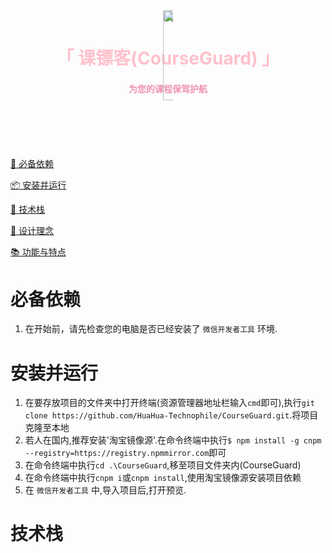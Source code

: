 <div style="display:flex;justify-content:center;">
<span style="position:relative">
<a href="https://github.com/HuaHua-Technophile/CourseGuard.git">
<img src="https://i.imgloc.com/2023/07/07/VprnIx.png"/>
</a>
<img src="https://i.imgloc.com/2023/07/07/VppByy.png" style="position:absolute;left:0%;width:15vw;"/>
</span>
</div>
<h1 align="center" style="color:pink;">「 课镖客(CourseGuard) 」</h1>

<h4 align="center" style="color:#ED93AD;">为您的课程保驾护航</h4>

<br />
<br />
<br />
<br />

[🐛 必备依赖](#必备依赖)

[📦 安装并运行](#安装并运行)

[👻 技术栈](#技术栈)

[📖 设计理念](#设计理念)

[📚 功能与特点](#功能与特点)

# 必备依赖

1. 在开始前，请先检查您的电脑是否已经安装了 `微信开发者工具` 环境.

# 安装并运行

1. 在要存放项目的文件夹中打开终端(资源管理器地址栏输入`cmd`即可),执行`git clone https://github.com/HuaHua-Technophile/CourseGuard.git`.将项目克隆至本地
2. 若人在国内,推荐安装'淘宝镜像源'.在命令终端中执行`$ npm install -g cnpm --registry=https://registry.npmmirror.com`即可
3. 在命令终端中执行`cd .\CourseGuard`,移至项目文件夹内(CourseGuard)
4. 在命令终端中执行`cnpm i`或`cnpm install`,使用淘宝镜像源安装项目依赖
5. 在 `微信开发者工具` 中,导入项目后,打开预览.

# 技术栈
